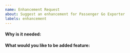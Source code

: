 ```yaml
---
name: Enhancement Request
about: Suggest an enhancement for Passenger Go Exporter
labels: enhancement
---
```


#### Why is it needed:

#### What would you like to be added feature:

